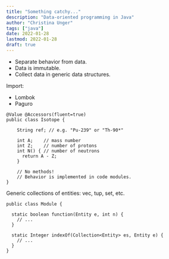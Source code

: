 ```yaml
---
title: "Something catchy..."
description: "Data-oriented programming in Java"
author: "Christina Unger"
tags: ["java"]
date: 2022-01-28
lastmod: 2022-01-28
draft: true
---
```


* Separate behavior from data.
* Data is immutable.
* Collect data in generic data structures.

Import:

* Lombok
* Paguro

```
@Value @Accessors(fluent=true)
public class Isotope {

    String ref; // e.g. "Pu-239" or "Th-90*"

    int A;    // mass number
    int Z;    // number of protons
    int N() { // number of neutrons
      return A - Z;
    }

    // No methods!
    // Behavior is implemented in code modules.
}
```

Generic collections of entities:
vec, tup, set, etc.

```
public class Module {

  static boolean function(Entity e, int n) {
    // ...
  }

  static Integer indexOf(Collection<Entity> es, Entity e) {
    // ...
  }
}
```
